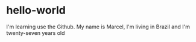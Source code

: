 # hello-world
I'm learning use the Github.
My name is Marcel, I'm living in Brazil and I'm twenty-seven years old
